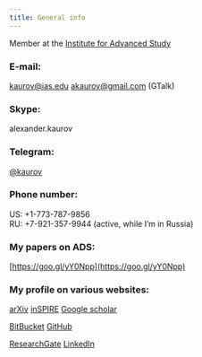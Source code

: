 ```yaml
---
title: General info
---
```


Member at the [Institute for Advanced Study](http://www.sns.ias.edu/)

### E-mail:
kaurov@ias.edu
akaurov@gmail.com (GTalk)

### Skype:
alexander.kaurov

### Telegram:
[@kaurov](https://telegram.me/kaurov)

### Phone number:
US: +1-773-787-9856 <br>
RU: +7-921-357-9944 (active, while I’m in Russia)

### My papers on ADS:
[https://goo.gl/yY0Npp](https://goo.gl/yY0Npp)

### My profile on various websites:
[arXiv](http://arxiv.org/a/kaurov_a_1.html)
[inSPIRE](http://inspirehep.net/author/profile/A.A.Kaurov.1)
[Google scholar](https://scholar.google.com/citations?user=a9OxzkQAAAAJ)

[BitBucket](https://bitbucket.org/kaurov)
[GitHub](https://github.com/lue)

[ResearchGate](https://www.researchgate.net/profile/Alexander_Kaurov)
[LinkedIn](http://www.linkedin.com/in/akaurov)
